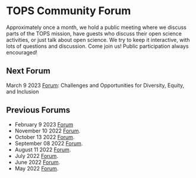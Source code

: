 # TOPS Community Forum

Approximately once a month, we hold a public meeting where we discuss parts of the TOPS mission, have guests who discuss their open science activities, or just talk about open science. We try to keep it interactive, with lots of questions and discussion. Come join us! Public participation always encouraged!

## Next Forum
March 9 2023 [Forum](20230309_community_forum.md): Challenges and Opportunities for Diversity, Equity, and Inclusion

## Previous Forums

* February 9 2023 [Forum](20230209_community_forum.md)
* November 10 2022 [Forum](./2022_Forums/20221110_community_forum.md). 
* October 13 2022 [Forum](./2022_Forums/20221013_community_forum.md).
* September 08 2022 [Forum](./2022_Forums/20220908_community_forum.md). 
* August 11 2022 [Forum](./2022_Forums/20220811_community_forum.md).
* July 2022 [Forum](./2022_Forums/20220714_community_forum.md).
* June 2022 [Forum](./2022_Forums/20220609_community_forum.md). 
* May 2022 [Forum](./2022_Forums/20220512_community_forum.md). 
